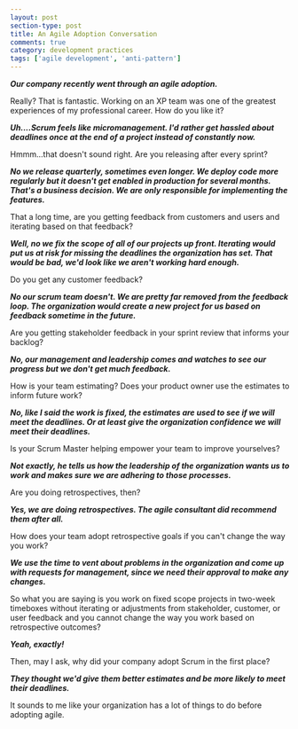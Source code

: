 ```yaml
---
layout: post
section-type: post
title: An Agile Adoption Conversation
comments: true
category: development practices
tags: ['agile development', 'anti-pattern']
---
```


__*Our company recently went through an agile adoption.*__

Really? That is fantastic. Working on an XP team was one of the greatest experiences of my professional career. How do you like it?

__*Uh....Scrum feels like micromanagement. I'd rather get hassled about deadlines once at the end of a project instead of constantly now.*__

Hmmm...that doesn't sound right. Are you releasing after every sprint?

__*No we release quarterly, sometimes even longer. We deploy code more regularly but it doesn't get enabled in production for several months. That's a business decision. We are only responsible for implementing the features.*__

That a long time, are you getting feedback from customers and users and iterating based on that feedback?

__*Well, no we fix the scope of all of our projects up front. Iterating would put us at risk for missing the deadlines the organization has set. That would be bad, we'd look like we aren't working hard enough.*__

Do you get any customer feedback?

__*No our scrum team doesn't. We are pretty far removed from the feedback loop. The organization would create a new project for us based on feedback sometime in the future.*__

Are you getting stakeholder feedback in your sprint review that informs your backlog?

__*No, our management and leadership comes and watches to see our progress but we don't get much feedback.*__

How is your team estimating? Does your product owner use the estimates to inform future work?

__*No, like I said the work is fixed, the estimates are used to see if we will meet the deadlines. Or at least give the organization confidence we will meet their deadlines.*__

Is your Scrum Master helping empower your team to improve yourselves?

__*Not exactly, he tells us how the leadership of the organization wants us to work and makes sure we are adhering to those processes.*__

Are you doing retrospectives, then?

__*Yes, we are doing retrospectives. The agile consultant did recommend them after all.*__

How does your team adopt retrospective goals if you can't change the way you work?

__*We use the time to vent about problems in the organization and come up with requests for management, since we need their approval to make any changes.*__

So what you are saying is you work on fixed scope projects in two-week timeboxes without iterating or adjustments from stakeholder, customer, or user feedback and you cannot change the way you work based on retrospective outcomes?

__*Yeah, exactly!*__

Then, may I ask, why did your company adopt Scrum in the first place?

__*They thought we'd give them better estimates and be more likely to meet their deadlines.*__

It sounds to me like your organization has a lot of things to do before adopting agile.
